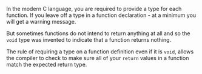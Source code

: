In the modern C language, you are required to provide a type for each function.  If you leave off
a type in a function declaration - at a minimum you will get a warning message.

But sometimes functions do not intend to return anything at all and so the `void` type was invented
to indicate that a function returns nothing.

The rule of requiring a type on a function definition even if it is `void`, allows the compiler to 
check to make sure all of your `return` values in a function match the expected return type.

